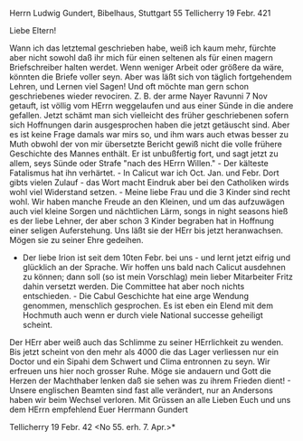 Herrn Ludwig Gundert, Bibelhaus, Stuttgart
55 Tellicherry 19 Febr. 421

Liebe Eltern!

Wann ich das letztemal geschrieben habe, weiß ich kaum mehr, fürchte aber nicht sowohl daß ihr mich für einen seltenen als für einen magern Briefschreiber halten werdet. Wenn weniger Arbeit oder größere da wäre, könnten die Briefe voller seyn. Aber was läßt sich von täglich fortgehendem Lehren, und Lernen viel Sagen! Und oft möchte man gern schon geschriebenes wieder revociren. Z. B. der arme Nayer Ravunni 7 Nov getauft, ist völlig vom HErrn weggelaufen und aus einer Sünde in die andere gefallen. Jetzt schämt man sich vielleicht des früher geschriebenen sofern sich Hoffnungen darin ausgesprochen haben die jetzt getäuscht sind. Aber es ist keine Frage damals war mirs so, und ihm wars auch etwas besser zu Muth obwohl der von mir übersetzte Bericht gewiß nicht die volle frühere Geschichte des Mannes enthält. Er ist unbußfertig fort, und sagt jetzt zu allem, seys Sünde oder Strafe "nach des HErrn Willen." - Der kälteste Fatalismus hat ihn verhärtet. - In Calicut war ich Oct. Jan. und Febr. Dort gibts vielen Zulauf - das Wort macht Eindruk aber bei den Catholiken wirds wohl viel Widerstand setzen. - Meine liebe Frau und die 3 Kinder sind recht wohl. Wir haben manche Freude an den Kleinen, und um das aufzuwägen auch viel kleine Sorgen und nächtlichen Lärm, songs in night seasons hieß es der liebe Lehner, der aber schon 3 Kinder begraben hat in Hoffnung einer seligen Auferstehung. Uns läßt sie der HErr bis jetzt heranwachsen. Mögen sie zu seiner Ehre gedeihen.

- Der liebe Irion ist seit dem 10ten Febr. bei uns - und lernt jetzt eifrig und glücklich an der Sprache. Wir hoffen uns bald nach Calicut ausdehnen zu können; dann soll (so ist mein Vorschlag) mein lieber Mitarbeiter Fritz dahin versetzt werden. Die Committee hat aber noch nichts entschieden. - Die Cabul Geschichte hat eine arge Wendung genommen, menschlich gesprochen. Es ist eben ein Elend mit dem Hochmuth auch wenn er durch viele National successe geheiligt scheint.

Der HErr aber weiß auch das Schlimme zu seiner HErrlichkeit zu wenden. Bis jetzt scheint von den mehr als 4000 die das Lager verliessen nur ein Doctor und ein Sipahi dem Schwert und Clima entronnen zu seyn. Wir erfreuen uns hier noch grosser Ruhe. Möge sie andauern und Gott die Herzen der Machthaber lenken daß sie sehen was zu ihrem Frieden dient! - Unsere englischen Beamten sind fast alle verändert, nur an Andersons haben wir beim Wechsel verloren. Mit Grüssen an alle Lieben Euch und uns dem HErrn empfehlend Euer
 Herrmann Gundert

Tellicherry 19 Febr. 42
<No 55. erh. 7. Apr.>*

